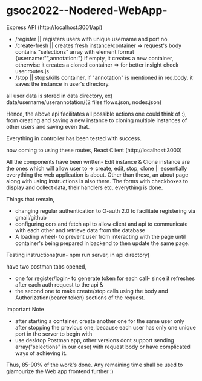 # gsoc2022--Nodered-WebApp-

Express API (http://localhost:3001/api)
- /register || registers users with unique username and port no.
- /create-fresh || creates fresh instance/container => request's body contains "selections" array with element format {username:"",annotation:"}
  if empty, it creates a new container, otherwise it creates a cloned container => for better insight check user.routes.js
- /stop || stops/kills container, if "annotation" is mentioned in req.body, it saves the instance in user's directory.

all user data is stored in data directory, ex) data/username/userannotation/(2 files flows.json, nodes.json)

Hence, the above api facilitates all possible actions one could think of :), from creating and saving a new instance to cloning multiple instances of other users and saving even that.


Everything in controller has been tested with success.

now coming to using these routes,
React Client (http://localhost:3000)

All the components have been written- Edit instance & Clone instance are the ones which will allow user to -> create, edit, stop, clone || essentially everything the web application is about.
Other than these, an about page along with using instructions is also there.
The forms with checkboxes to display and collect data, their handlers etc. everything is done.

Things that remain,
- changing regular authentication to O-auth 2.0 to facilitate registering via gmail/github
- configuring cors and fetch api to allow client and api to communicate with each other and retrieve data from the database
- A loading wheel- to prevent user from interacting with the page until container's being prepared in backend to then update the same page.

Testing instructions(run- npm run server, in api directory)

have two postman tabs opened, 
- one for register/login- to generate token for each call- since it refreshes after each auth request to the api & 
- the second one to make create/stop calls using the body and Authorization(bearer token) sections of the request.

Important Note 
- after starting a container, create another one for the same user only after stopping the previous one, because each user has only one unique port in the server to begin with
- use desktop Postman app, other versions dont support sending array("selections" in our case) with request body or have complicated ways of achieving it.

Thus, 85-90% of the work's done. Any remaining time shall be used to glamourize the Web app frontend further :)
